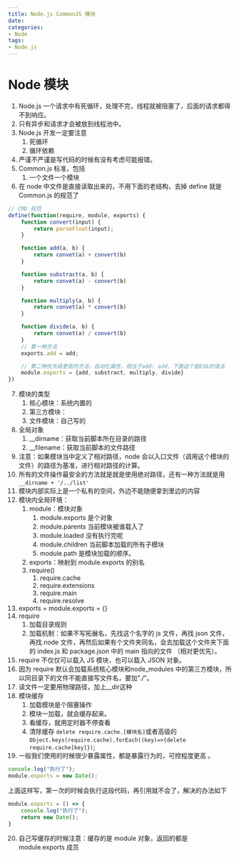 ```yaml
---
title: Node.js CommonJS 模块
date: 
categories:
- Node
tags:
- Node.js
---
```


# Node 模块

1. Node.js 一个请求中有死循环，处理不完，线程就被阻塞了，后面的请求都得不到响应。
2. 只有异步和请求才会被放到线程池中。
3. Node.js 开发一定要注意
   1. 死循环
   2. 循环依赖
4. 严谨不严谨是写代码的时候有没有考虑可能报错。
5. Common.js 标准，包括
   1. 一个文件一个模块
6. 在 node 中文件是直接读取出来的，不用下面的老结构，去掉 define 就是 Common.js 的规范了

```javascript
// CMD 规范
define(function(require, module, exports) {
    function convert(input) {
        return parseFloat(input);
    }

    function add(a, b) {
        return convet(a) + convert(b)
    }

    function substract(a, b) {
        return convet(a) - convert(b)
    }

    function multiply(a, b) {
        return convet(a) * convert(b)
    }

    function divide(a, b) {
        return convet(a) / convert(b)
    }
    // 第一种方法
    exports.add = add;

    // 第二种优先级更高的方法，自动化属性，相当于add: add，下面这个是ES6的语法
    module.exports = {add, substract, multiply, divide}
})
```

7. 模块的类型
   1. 核心模块：系统内置的
   2. 第三方模块：
   3. 文件模块：自己写的
8. 全局对象
   1. __dirname：获取当前脚本所在目录的路径
   2. __filename：获取当前脚本的文件路径
9. 注意：如果模块当中定义了相对路径，node 会以入口文件（调用这个模块的文件）的路径为基准，进行相对路径的计算。
10. 所有的文件操作最安全的方法就是就是使用绝对路径，还有一种方法就是用 `__dirname + '/../list'`
11. 模块内部实际上是一个私有的空间，外边不能随便拿到里边的内容
12. 模块内全局环境：
    1. module：模块对象
       1. module.exports 是个对象
       2. module.parents 当前模块被谁载入了
       3. module.loaded 没有执行完呢
       4. module.children 当前脚本加载的所有子模块
       5. module.path 是模块加载的顺序。
    2. exports：映射到 module.exports 的别名
    3. require()
       1. require.cache
       2. require.extensions
       3. require.main
       4. require.resolve
13. exports = module.exports = {}
14. require 
    1. 加载目录规则
    2. 加载机制：如果不写拓展名，先找这个名字的 js 文件，再找 json 文件， 再找.node 文件，再然后如果有个文件夹同名，会去加载这个文件夹下面的 index.js 和 package.json 中的 main 指向的文件 （相对更优先）。
15. require 不仅仅可以载入 JS 模块，也可以载入 JSON 对象。
16. 因为 require 默认会加载系统核心模块和node_modules 中的第三方模块，所以同目录下的文件不能直接写文件名，要加"./"。
17. 读文件一定要用物理路径，加上__dir这种
18. 模块缓存
    1. 加载模块是个阻塞操作
    2. 模块一加载，就会缓存起来。
    3. 看缓存，就用定时器不停查看
    4. 清除缓存 `delete require.cache.[模块名]`或者高级的 `Object.keys(require.cache).forEach((key)=>{delete require.cache[key]})`;
19. 一般我们使用的时候很少暴露属性，都是暴露行为的，可控程度更高 。

```javascript
console.log("执行了");
module.exports = new Date();
```

上面这样写，第一次的时候会执行这段代码，再引用就不会了，解决的办法如下

```javascript
module.exports = () => {
    console.log("执行了");
    return new Date();
}
```

20. 自己写缓存的时候注意：缓存的是 module 对象，返回的都是 module.exports 成员

